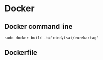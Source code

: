 # Docker

## Docker command line
```
sudo docker build -t="cindytsai/eureka:tag"
```

## Dockerfile

